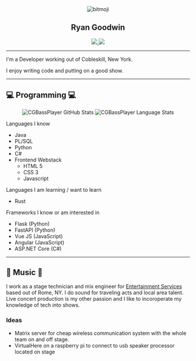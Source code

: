 <div id="header" align="center">
    <img src="https://cdn.discordapp.com/avatars/409140959100796939/aa4e38241fe75501061c8fdd02b009bf.webp" alt="bitmoji"/>
    <br>
    <h2>Ryan Goodwin</h2>
</div>
<div id="badges" align="center">
    <a href="#">
        <img src="https://img.shields.io/twitter/follow/Ryan_Goodwin_?label=Twitter&style=plastic&color=blue"/>
    </a>
    <a href="https://www.linkedin.com/in/ryan-goodwin-2b396b161/">
        <img src="https://img.shields.io/badge/Linkedin-Connect-blue?style=plastic&logo=Linkedin&logoColor=blue"/>
    </a>
</div>

---

I'm a Developer working out of Cobleskill, New York.

I enjoy writing code and putting on a good show. 

---

## 💻 Programming 💻

<div id="stats" align="center">
  <img src="https://github-readme-stats.vercel.app/api?username=CGBassPlayer&theme=darcula&count_private=true&show_icons=true&" alt="CGBassPlayer GitHub Stats"/>
  <img src="https://github-readme-stats.vercel.app/api/top-langs?username=CGBassPlayer&langs_count=6&theme=darcula&hide=css,html&layout=compact" alt="CGBassPlayer Language Stats"/>
</div>
<!-- <div id="repos">
  <a href="https://github.com/CGBassPlayer/sicas_audit">
    <img src="https://github-readme-stats.vercel.app/api/pin/?username=CGBassPlayer&repo=sicas_audit&theme=darcula" alt="sicas_audit_readme">
  </a>
  <a href="https://github.com/CGBassPlayer/sicas_audit">
    <img src="https://github-readme-stats.vercel.app/api/pin/?username=CGBassPlayer&repo=ytdlp-server&theme=darcula" alt="ytdlp-server_readme">
  </a>
</div> -->

Languages I know
* Java
* PL/SQL
* Python
* C#
* Frontend Webstack
    * HTML 5
    * CSS 3
    * Javascript

Languages I am learning / want to learn
* Rust

Frameworks I know or am interested in
* Flask (Python)
* FastAPI (Python)
* Vue JS (JavaScript)
* Angular (JavaScript)
* ASP.NET Core (C#)

---

## 🎤 Music 🎤

I work as a stage technician and mix engineer for [Entertainment Services](https://entertainmentservicesny.com/) based out of Rome, NY. I do sound for traveling acts and local area talent. Live concert production is my other passion and I like to incoroperate my knowledge of tech into shows.

### **Ideas**
* Matrix server for cheap wireless communication system with the whole team on and off stage.
* VirtualHere on a raspberry pi to connect to usb speaker processor located on stage
